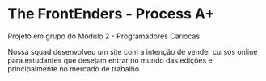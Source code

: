 # The FrontEnders - Process A+

Projeto em grupo do Módulo 2 - Programadores Cariocas

Nossa squad desenvolveu um site com a intenção de vender cursos online para estudantes que desejam entrar no mundo
das edições e principalmente no mercado de trabalho 

